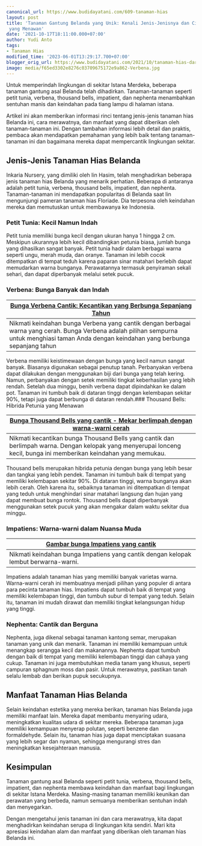 ```yaml
---
canonical_url: https://www.budidayatani.com/609-tanaman-hias
layout: post
title: 'Tanaman Gantung Belanda yang Unik: Kenali Jenis-Jenisnya dan Ciptakan Lingkungan
 yang Menawan'
date: '2021-10-17T18:11:00.000+07:00'
author: Yudi Anto
tags:
- Tanaman Hias
modified_time: '2023-06-01T13:29:17.700+07:00'
blogger_orig_url: https://www.budidayatani.com/2021/10/tanaman-hias-dari-belanda-digantung-di.html
image: media/f65ed3302e8276c03709675172e9a862-Verbena.jpg
---
```

Untuk memperindah lingkungan di sekitar Istana Merdeka, beberapa tanaman gantung asal Belanda telah dihadirkan. Tanaman-tanaman seperti petit tunia, verbena, thousand bells, impatient, dan nephenta menambahkan sentuhan manis dan keindahan pada tiang lampu di halaman istana.

Artikel ini akan memberikan informasi rinci tentang jenis-jenis tanaman hias Belanda ini, cara merawatnya, dan manfaat yang dapat diberikan oleh tanaman-tanaman ini. Dengan tambahan informasi lebih detail dan praktis, pembaca akan mendapatkan pemahaman yang lebih baik tentang tanaman-tanaman ini dan bagaimana mereka dapat mempercantik lingkungan sekitar.

## Jenis-Jenis Tanaman Hias Belanda

Inkaria Nursery, yang dimiliki oleh Iin Hasim, telah menghadirkan beberapa jenis tanaman hias Belanda yang menarik perhatian. Beberapa di antaranya adalah petit tunia, verbena, thousand bells, impatient, dan nephenta. Tanaman-tanaman ini mendapatkan popularitas di Belanda saat Iin mengunjungi pameran tanaman hias Floriade. Dia terpesona oleh keindahan mereka dan memutuskan untuk membawanya ke Indonesia.

### Petit Tunia: Kecil Namun Indah

Petit tunia memiliki bunga kecil dengan ukuran hanya 1 hingga 2 cm. Meskipun ukurannya lebih kecil dibandingkan petunia biasa, jumlah bunga yang dihasilkan sangat banyak. Petit tunia hadir dalam berbagai warna seperti ungu, merah muda, dan oranye. Tanaman ini lebih cocok ditempatkan di tempat teduh karena paparan sinar matahari berlebih dapat memudarkan warna bunganya. Perawatannya termasuk penyiraman sekali sehari, dan dapat diperbanyak melalui setek pucuk.

### Verbena: Bunga Banyak dan Indah



| [Bunga Verbena Cantik: Kecantikan yang Berbunga Sepanjang Tahun](https://blogger.googleusercontent.com/img/b/R29vZ2xl/AVvXsEgqHS0PU2XfXSoJI6hke7kPpi4EcJq8IFKmhWkDKuZfNSWyVJyn1fCU4noeWc2sNH5IC4Zw_w3XORRxQgfmD-h2ovxSWadLT18BH1w0dMDUO6IOH20phfzgXoR04GNrp25diI_WuwXIaWUg6QjLoz4M3fQxQbhIfe5GyUxi4A9xvJJOMlCyHurFFyXDJA/s2133/Verbena.jpg) |
| --- |
| Nikmati keindahan bunga Verbena yang cantik dengan berbagai warna yang cerah. Bunga Verbena adalah pilihan sempurna untuk menghiasi taman Anda dengan keindahan yang berbunga sepanjang tahun |

  
Verbena memiliki keistimewaan dengan bunga yang kecil namun sangat banyak. Biasanya digunakan sebagai penutup tanah. Perbanyakan verbena dapat dilakukan dengan menggunakan biji dari bunga yang telah kering. Namun, perbanyakan dengan setek memiliki tingkat keberhasilan yang lebih rendah. Setelah dua minggu, benih verbena dapat dipindahkan ke dalam pot. Tanaman ini tumbuh baik di dataran tinggi dengan kelembapan sekitar 90%, tetapi juga dapat berbunga di dataran rendah.### Thousand Bells: Hibrida Petunia yang Menawan



| [Bunga Thousand Bells yang cantik - Mekar berlimpah dengan warna-warni cerah](https://blogger.googleusercontent.com/img/b/R29vZ2xl/AVvXsEgLbzn5437aEPijt2n54OLESO825AtRrRg8Fk_-jDt9h02hKg1e8ddmo3HmFSXCa5SarpJyHBkTZQZoNbowUCpnslJyWAJjHDivwQis94Iw7JoJdPT29uTcvl7pEvMLlO6kbqETDJKMZccway-4fPy9rsxwp0BfQd6wXNa4JO_e8DNRta2H7LjQCosqSA/s2133/Thousand%20Bells.jpg) |
| --- |
| Nikmati kecantikan bunga Thousand Bells yang cantik dan berlimpah warna. Dengan kelopak yang menyerupai lonceng kecil, bunga ini memberikan keindahan yang memukau. |

  
Thousand bells merupakan hibrida petunia dengan bunga yang lebih besar dan tangkai yang lebih pendek. Tanaman ini tumbuh baik di tempat yang memiliki kelembapan sekitar 90%. Di dataran tinggi, warna bunganya akan lebih cerah. Oleh karena itu, sebaiknya tanaman ini ditempatkan di tempat yang teduh untuk menghindari sinar matahari langsung dan hujan yang dapat membuat bunga rontok. Thousand bells dapat diperbanyak menggunakan setek pucuk yang akan mengakar dalam waktu sekitar dua minggu.

### Impatiens: Warna-warni dalam Nuansa Muda



| [Gambar bunga Impatiens yang cantik](https://blogger.googleusercontent.com/img/b/R29vZ2xl/AVvXsEi8rCrtE4ok9uoo4qB_ZNNzRbBnUSwOh0QtLNeHm7FDaJfYnbr3glTEft3eFpOEQcOmg8nLOtBqRe6h1oExoO3y6QW8UDGzDUm2H_hBqJWGS5i78Gtyc8BpQL2JfEad3m-PfPi4A2szMJRspAOOasa76k6zBrcyVm8bkyoG6wH1GCHrMpOsXJz9sRIDrA/s2133/Impatiens.jpg) |
| --- |
| Nikmati keindahan bunga Impatiens yang cantik dengan kelopak lembut berwarna-warni. |

  
Impatiens adalah tanaman hias yang memiliki banyak varietas warna. Warna-warni cerah ini membuatnya menjadi pilihan yang populer di antara para pecinta tanaman hias. Impatiens dapat tumbuh baik di tempat yang memiliki kelembapan tinggi, dan tumbuh subur di tempat yang teduh. Selain itu, tanaman ini mudah dirawat dan memiliki tingkat kelangsungan hidup yang tinggi.

### Nephenta: Cantik dan Berguna

Nephenta, juga dikenal sebagai tanaman kantong semar, merupakan tanaman yang unik dan menarik. Tanaman ini memiliki kemampuan untuk menangkap serangga kecil dan makanannya. Nephenta dapat tumbuh dengan baik di tempat yang memiliki kelembapan tinggi dan cahaya yang cukup. Tanaman ini juga membutuhkan media tanam yang khusus, seperti campuran sphagnum moss dan pasir. Untuk merawatnya, pastikan tanah selalu lembab dan berikan pupuk secukupnya.

## Manfaat Tanaman Hias Belanda

Selain keindahan estetika yang mereka berikan, tanaman hias Belanda juga memiliki manfaat lain. Mereka dapat membantu menyaring udara, meningkatkan kualitas udara di sekitar mereka. Beberapa tanaman juga memiliki kemampuan menyerap polutan, seperti benzene dan formaldehyde. Selain itu, tanaman hias juga dapat menciptakan suasana yang lebih segar dan nyaman, sehingga mengurangi stres dan meningkatkan kesejahteraan manusia.

## Kesimpulan

Tanaman gantung asal Belanda seperti petit tunia, verbena, thousand bells, impatient, dan nephenta membawa keindahan dan manfaat bagi lingkungan di sekitar Istana Merdeka. Masing-masing tanaman memiliki keunikan dan perawatan yang berbeda, namun semuanya memberikan sentuhan indah dan menyegarkan.

Dengan mengetahui jenis tanaman ini dan cara merawatnya, kita dapat menghadirkan keindahan serupa di lingkungan kita sendiri. Mari kita apresiasi keindahan alam dan manfaat yang diberikan oleh tanaman hias Belanda ini.

